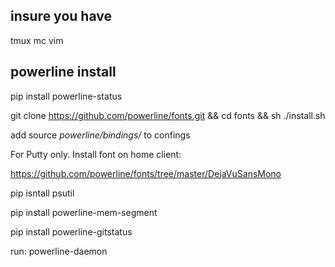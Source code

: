 insure you have
---------------
tmux
mc
vim
 
powerline install
-----------------
pip install powerline-status

git clone https://github.com/powerline/fonts.git && cd fonts && sh ./install.sh

add source *powerline/bindings/* to confings

For Putty only. Install font on home client:

https://github.com/powerline/fonts/tree/master/DejaVuSansMono

pip isntall psutil

pip install powerline-mem-segment

pip install powerline-gitstatus

run: powerline-daemon
